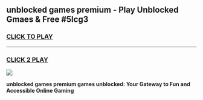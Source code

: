 
## unblocked games premium - Play Unblocked Gmaes & Free #5lcg3
<h3>
<a href="https://premium.freeplayer.one?title=unblocked_games_premium&ref=03M">CLICK TO PLAY</a></h3>
<hr>

<h3>
<a href="https://premium.freeplayer.one?title=unblocked_games_premium&ref=03M">CLICK 2 PLAY</a>
  
</h3>

<a href="https://premium.freeplayer.one?title=unblocked_games_premium&ref=03M"><img src="https://clearcache.store/games.png"></a>


**unblocked games premium games unblocked: Your Gateway to Fun and Accessible Online Gaming**
